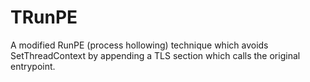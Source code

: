 # TRunPE
A modified RunPE (process hollowing) technique which avoids SetThreadContext by appending a TLS section which calls the original entrypoint.
